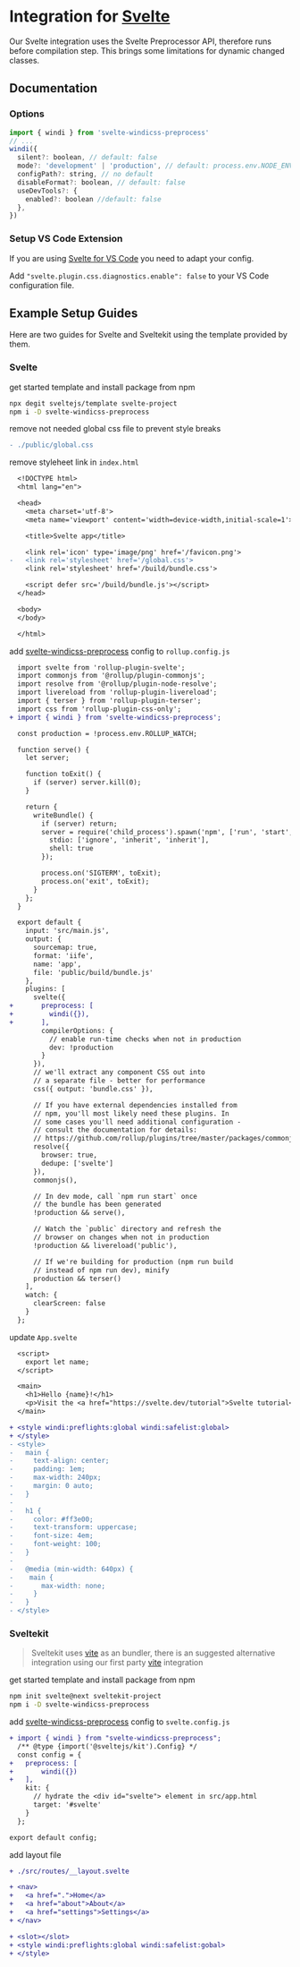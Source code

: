 [utility groups]: /features/
[svelte-windicss-preprocess]: https://github.com/windicss/svelte-windicss-preprocess
[vite-plugin-windicss]: https://github.com/windicss/vite-plugin-windicss
[vite]: /integrations/vite
[migration]: /guide/migration

<Logo name="svelte" class="logo-float-xl"/>

# Integration for [Svelte](https://svelte.dev/)

<PackageInfo name="svelte-windicss-preprocess" author="alexanderniebuhr" />



Our Svelte integration uses the Svelte Preprocessor API, therefore runs before compilation step. This brings some limitations for dynamic changed classes.

## Documentation

### Options

```js
import { windi } from 'svelte-windicss-preprocess'
// ...
windi({
  silent?: boolean, // default: false
  mode?: 'development' | 'production', // default: process.env.NODE_ENV
  configPath?: string, // no default
  disableFormat?: boolean, // default: false
  useDevTools?: {
    enabled?: boolean //default: false
  },
})
```


### Setup VS Code Extension

If you are using [Svelte for VS Code](https://marketplace.visualstudio.com/items?itemName=svelte.svelte-vscode) you need to adapt your config.

Add `"svelte.plugin.css.diagnostics.enable": false` to your VS Code configuration file.

## Example Setup Guides

Here are two guides for Svelte and Sveltekit using the template provided by them.

### Svelte

get started template and install package from npm
```sh
npx degit sveltejs/template svelte-project
npm i -D svelte-windicss-preprocess
```

remove not needed global css file to prevent style breaks
```diff
- ./public/global.css
```

remove styleheet link in `index.html`
```diff
  <!DOCTYPE html>
  <html lang="en">

  <head>
    <meta charset='utf-8'>
    <meta name='viewport' content='width=device-width,initial-scale=1'>

    <title>Svelte app</title>

    <link rel='icon' type='image/png' href='/favicon.png'>
-   <link rel='stylesheet' href='/global.css'>
    <link rel='stylesheet' href='/build/bundle.css'>

    <script defer src='/build/bundle.js'></script>
  </head>

  <body>
  </body>

  </html>
```

add [svelte-windicss-preprocess] config to `rollup.config.js`
```diff
  import svelte from 'rollup-plugin-svelte';
  import commonjs from '@rollup/plugin-commonjs';
  import resolve from '@rollup/plugin-node-resolve';
  import livereload from 'rollup-plugin-livereload';
  import { terser } from 'rollup-plugin-terser';
  import css from 'rollup-plugin-css-only';
+ import { windi } from 'svelte-windicss-preprocess';

  const production = !process.env.ROLLUP_WATCH;

  function serve() {
    let server;

    function toExit() {
      if (server) server.kill(0);
    }

    return {
      writeBundle() {
        if (server) return;
        server = require('child_process').spawn('npm', ['run', 'start', '--', '--dev'], {
          stdio: ['ignore', 'inherit', 'inherit'],
          shell: true
        });

        process.on('SIGTERM', toExit);
        process.on('exit', toExit);
      }
    };
  }

  export default {
    input: 'src/main.js',
    output: {
      sourcemap: true,
      format: 'iife',
      name: 'app',
      file: 'public/build/bundle.js'
    },
    plugins: [
      svelte({
+       preprocess: [
+         windi({}),
+       ],
        compilerOptions: {
          // enable run-time checks when not in production
          dev: !production
        }
      }),
      // we'll extract any component CSS out into
      // a separate file - better for performance
      css({ output: 'bundle.css' }),

      // If you have external dependencies installed from
      // npm, you'll most likely need these plugins. In
      // some cases you'll need additional configuration -
      // consult the documentation for details:
      // https://github.com/rollup/plugins/tree/master/packages/commonjs
      resolve({
        browser: true,
        dedupe: ['svelte']
      }),
      commonjs(),

      // In dev mode, call `npm run start` once
      // the bundle has been generated
      !production && serve(),

      // Watch the `public` directory and refresh the
      // browser on changes when not in production
      !production && livereload('public'),

      // If we're building for production (npm run build
      // instead of npm run dev), minify
      production && terser()
    ],
    watch: {
      clearScreen: false
    }
  };
```

update `App.svelte`
```diff
  <script>
    export let name;
  </script>

  <main>
    <h1>Hello {name}!</h1>
    <p>Visit the <a href="https://svelte.dev/tutorial">Svelte tutorial</a> to learn how to build Svelte apps.</p>
  </main>

+ <style windi:preflights:global windi:safelist:global>
+ </style>
- <style>
-   main {
-     text-align: center;
-     padding: 1em;
-     max-width: 240px;
-     margin: 0 auto;
-   }
-
-   h1 {
-     color: #ff3e00;
-     text-transform: uppercase;
-     font-size: 4em;
-     font-weight: 100;
-   }
-
-   @media (min-width: 640px) {
-    main {
-       max-width: none;
-     }
-   }
- </style>
```

### Sveltekit

> Sveltekit uses [vite] as an bundler, there is an suggested alternative integration using our first party [vite] integration

get started template and install package from npm
```sh
npm init svelte@next sveltekit-project
npm i -D svelte-windicss-preprocess
```
add [svelte-windicss-preprocess] config to `svelte.config.js`
```diff
+ import { windi } from "svelte-windicss-preprocess";
  /** @type {import('@sveltejs/kit').Config} */
  const config = {
+	preprocess: [
+		windi({})
+	],
    kit: {
      // hydrate the <div id="svelte"> element in src/app.html
      target: '#svelte'
    }
  };

export default config;
```
add layout file
```diff
+ ./src/routes/__layout.svelte
```
```diff
+ <nav>
+   <a href=".">Home</a>
+   <a href="about">About</a>
+   <a href="settings">Settings</a>
+ </nav>

+ <slot></slot>
+ <style windi:preflights:global windi:safelist:gobal>
+ </style>
```

